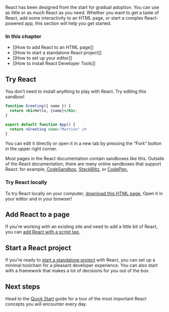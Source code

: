 React has been designed from the start for gradual adoption. You can use as little or as much React as you need. Whether you want to get a taste of React, add some interactivity to an HTML page, or start a complex React-powered app, this section will help you get started.

### In this chapter

-   [[How to add React to an HTML page]]
-   [[How to start a standalone React project]]
-   [[How to set up your editor]]
-  [[How to install React Developer Tools]]

## Try React 

You don’t need to install anything to play with React. Try editing this sandbox!
```jsx
function Greeting({ name }) {
  return <h1>Hello, {name}</h1>;
}

export default function App() {
  return <Greeting name="Martino" />
}

```

You can edit it directly or open it in a new tab by pressing the “Fork” button in the upper right corner.

Most pages in the React documentation contain sandboxes like this. Outside of the React documentation, there are many online sandboxes that support React: for example, [CodeSandbox](https://codesandbox.io/s/new), [StackBlitz](https://stackblitz.com/fork/react), or [CodePen.](https://codepen.io/pen?&editors=0010&layout=left&prefill_data_id=3f4569d1-1b11-4bce-bd46-89090eed5ddb)

### Try React locally [](https://beta.reactjs.org/learn/installation#try-react-locally "Link for Try React locally")

To try React locally on your computer, [download this HTML page.](https://raw.githubusercontent.com/reactjs/reactjs.org/main/static/html/single-file-example.html) Open it in your editor and in your browser!

## Add React to a page [](https://beta.reactjs.org/learn/installation#add-react-to-a-page "Link for Add React to a page")

If you’re working with an existing site and need to add a little bit of React, you can [add React with a script tag.](https://beta.reactjs.org/learn/add-react-to-a-website)

## Start a React project [](https://beta.reactjs.org/learn/installation#start-a-react-project "Link for Start a React project")

If you’re ready to [start a standalone project](https://beta.reactjs.org/learn/start-a-new-react-project) with React, you can set up a minimal toolchain for a pleasant developer experience. You can also start with a framework that makes a lot of decisions for you out of the box.

## Next steps [](https://beta.reactjs.org/learn/installation#next-steps "Link for Next steps")

Head to the [Quick Start](https://beta.reactjs.org/learn) guide for a tour of the most important React concepts you will encounter every day.